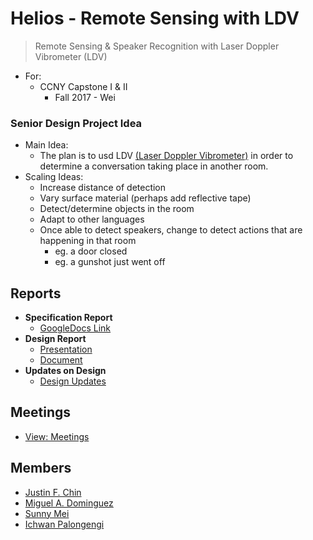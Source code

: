 # Helios - Remote Sensing with LDV
> Remote Sensing & Speaker Recognition with Laser Doppler Vibrometer (LDV)
- For:
    - CCNY Capstone I & II 
        - Fall 2017 - Wei

### Senior Design Project Idea

- Main Idea:
	- The plan is to usd LDV [(Laser Doppler Vibrometer)](http://www.polytec.com/us/solutions/vibration-measurement/basic-principles-of-vibrometry/) in order to determine a conversation taking place in another room. 
- Scaling Ideas:
	- Increase distance of detection
	- Vary surface material (perhaps add reflective tape)
	- Detect/determine objects in the room
	- Adapt to other languages
    - Once able to detect speakers, change to detect actions that are happening in that room
        - eg. a door closed
        - eg. a gunshot just went off 

## Reports
- **Specification Report**
    - [GoogleDocs Link](https://docs.google.com/document/d/1MODgFBAmrPI_2PXS4SshltVS8bHBz-O9JDveyJbtV4E/edit?usp=sharing)
- **Design Report**
    - [Presentation](https://docs.google.com/presentation/d/1tisFgrkVGKQc0OuIMv-1m_N49rM4-hB4r10_Se2CzB4/edit?usp=sharing)
    - [Document](https://docs.google.com/document/d/1aCLo4EOBs--eeBiwbeih1LgdyiZGMhM40jSkdIjuo-Q/edit?usp=sharing)
- **Updates on Design**
    - [Design Updates]()

## Meetings
- [View: Meetings](meetings.md)

## Members
- [Justin F. Chin](https://github.com/justinfchin)
- [Miguel A. Dominguez](https://github.com/Miguel75An)
- [Sunny Mei](https://github.com/Sunny3oy)
- [Ichwan Palongengi](https://github.com/ipalongengi)
